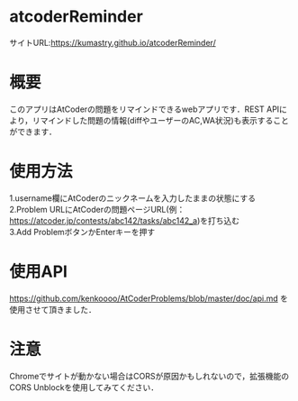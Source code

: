 # atcoderReminder
サイトURL:https://kumastry.github.io/atcoderReminder/

# 概要
このアプリはAtCoderの問題をリマインドできるwebアプリです．REST APIにより，リマインドした問題の情報(diffやユーザーのAC,WA状況)も表示することができます．

# 使用方法
1.username欄にAtCoderのニックネームを入力したままの状態にする  
2.Problem URLにAtCoderの問題ページURL(例：https://atcoder.jp/contests/abc142/tasks/abc142_a)を打ち込む  
3.Add ProblemボタンかEnterキーを押す  

# 使用API
https://github.com/kenkoooo/AtCoderProblems/blob/master/doc/api.md
を使用させて頂きました．

# 注意
Chromeでサイトが動かない場合はCORSが原因かもしれないので，拡張機能のCORS Unblockを使用してみてください．


